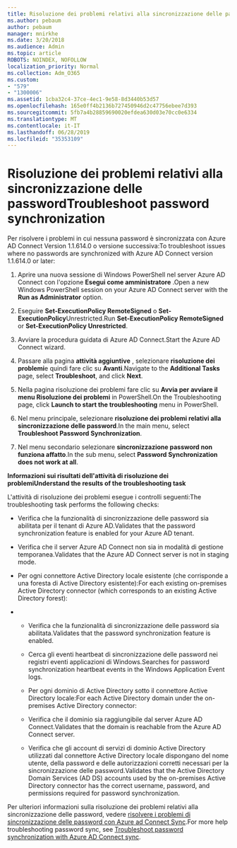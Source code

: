 ```yaml
---
title: Risoluzione dei problemi relativi alla sincronizzazione delle password
ms.author: pebaum
author: pebaum
manager: mnirkhe
ms.date: 3/20/2018
ms.audience: Admin
ms.topic: article
ROBOTS: NOINDEX, NOFOLLOW
localization_priority: Normal
ms.collection: Adm_O365
ms.custom:
- "579"
- "1300006"
ms.assetid: 1cba32c4-37ce-4ec1-9e58-8d3440b53d57
ms.openlocfilehash: 165e0ff4b2136b727450946d2c47756ebee7d393
ms.sourcegitcommit: 5fb7a4b28859690020efdea630d03e70cc0e6334
ms.translationtype: MT
ms.contentlocale: it-IT
ms.lasthandoff: 06/28/2019
ms.locfileid: "35353109"
---
```

# <a name="troubleshoot-password-synchronization"></a><span data-ttu-id="77be2-102">Risoluzione dei problemi relativi alla sincronizzazione delle password</span><span class="sxs-lookup"><span data-stu-id="77be2-102">Troubleshoot password synchronization</span></span>

<span data-ttu-id="77be2-103">Per risolvere i problemi in cui nessuna password è sincronizzata con Azure AD Connect Version 1.1.614.0 o versione successiva:</span><span class="sxs-lookup"><span data-stu-id="77be2-103">To troubleshoot issues where no passwords are synchronized with Azure AD Connect version 1.1.614.0 or later:</span></span>
  
1. <span data-ttu-id="77be2-104">Aprire una nuova sessione di Windows PowerShell nel server Azure AD Connect con l'opzione **Esegui come amministratore** .</span><span class="sxs-lookup"><span data-stu-id="77be2-104">Open a new Windows PowerShell session on your Azure AD Connect server with the **Run as Administrator** option.</span></span>

2. <span data-ttu-id="77be2-105">Eseguire **Set-ExecutionPolicy RemoteSigned** o **Set-ExecutionPolicy**Unrestricted.</span><span class="sxs-lookup"><span data-stu-id="77be2-105">Run **Set-ExecutionPolicy RemoteSigned** or **Set-ExecutionPolicy Unrestricted**.</span></span>

3. <span data-ttu-id="77be2-106">Avviare la procedura guidata di Azure AD Connect.</span><span class="sxs-lookup"><span data-stu-id="77be2-106">Start the Azure AD Connect wizard.</span></span>

4. <span data-ttu-id="77be2-107">Passare alla pagina **attività aggiuntive** , selezionare **risoluzione dei problemi**e quindi fare clic su **Avanti**.</span><span class="sxs-lookup"><span data-stu-id="77be2-107">Navigate to the **Additional Tasks** page, select **Troubleshoot**, and click **Next**.</span></span>

5. <span data-ttu-id="77be2-108">Nella pagina risoluzione dei problemi fare clic su **Avvia per avviare il menu Risoluzione dei problemi** in PowerShell.</span><span class="sxs-lookup"><span data-stu-id="77be2-108">On the Troubleshooting page, click **Launch to start the troubleshooting** menu in PowerShell.</span></span>

6. <span data-ttu-id="77be2-109">Nel menu principale, selezionare **risoluzione dei problemi relativi alla sincronizzazione delle password**.</span><span class="sxs-lookup"><span data-stu-id="77be2-109">In the main menu, select **Troubleshoot Password Synchronization**.</span></span>

7. <span data-ttu-id="77be2-110">Nel menu secondario selezionare **sincronizzazione password non funziona affatto**.</span><span class="sxs-lookup"><span data-stu-id="77be2-110">In the sub menu, select **Password Synchronization does not work at all**.</span></span>

<span data-ttu-id="77be2-111">**Informazioni sui risultati dell'attività di risoluzione dei problemi**</span><span class="sxs-lookup"><span data-stu-id="77be2-111">**Understand the results of the troubleshooting task**</span></span>
  
<span data-ttu-id="77be2-112">L'attività di risoluzione dei problemi esegue i controlli seguenti:</span><span class="sxs-lookup"><span data-stu-id="77be2-112">The troubleshooting task performs the following checks:</span></span>
  
- <span data-ttu-id="77be2-113">Verifica che la funzionalità di sincronizzazione delle password sia abilitata per il tenant di Azure AD.</span><span class="sxs-lookup"><span data-stu-id="77be2-113">Validates that the password synchronization feature is enabled for your Azure AD tenant.</span></span>

- <span data-ttu-id="77be2-114">Verifica che il server Azure AD Connect non sia in modalità di gestione temporanea.</span><span class="sxs-lookup"><span data-stu-id="77be2-114">Validates that the Azure AD Connect server is not in staging mode.</span></span>

- <span data-ttu-id="77be2-115">Per ogni connettore Active Directory locale esistente (che corrisponde a una foresta di Active Directory esistente):</span><span class="sxs-lookup"><span data-stu-id="77be2-115">For each existing on-premises Active Directory connector (which corresponds to an existing Active Directory forest):</span></span>

- 
  - <span data-ttu-id="77be2-116">Verifica che la funzionalità di sincronizzazione delle password sia abilitata.</span><span class="sxs-lookup"><span data-stu-id="77be2-116">Validates that the password synchronization feature is enabled.</span></span>

  - <span data-ttu-id="77be2-117">Cerca gli eventi heartbeat di sincronizzazione delle password nei registri eventi applicazioni di Windows.</span><span class="sxs-lookup"><span data-stu-id="77be2-117">Searches for password synchronization heartbeat events in the Windows Application Event logs.</span></span>

  - <span data-ttu-id="77be2-118">Per ogni dominio di Active Directory sotto il connettore Active Directory locale:</span><span class="sxs-lookup"><span data-stu-id="77be2-118">For each Active Directory domain under the on-premises Active Directory connector:</span></span>

  - <span data-ttu-id="77be2-119">Verifica che il dominio sia raggiungibile dal server Azure AD Connect.</span><span class="sxs-lookup"><span data-stu-id="77be2-119">Validates that the domain is reachable from the Azure AD Connect server.</span></span>

  - <span data-ttu-id="77be2-120">Verifica che gli account di servizi di dominio Active Directory utilizzati dal connettore Active Directory locale dispongano del nome utente, della password e delle autorizzazioni corretti necessari per la sincronizzazione delle password.</span><span class="sxs-lookup"><span data-stu-id="77be2-120">Validates that the Active Directory Domain Services (AD DS) accounts used by the on-premises Active Directory connector has the correct username, password, and permissions required for password synchronization.</span></span>

<span data-ttu-id="77be2-121">Per ulteriori informazioni sulla risoluzione dei problemi relativi alla sincronizzazione delle password, vedere [risolvere i problemi di sincronizzazione delle password con Azure ad Connect Sync](https://docs.microsoft.com/azure/active-directory/connect/active-directory-aadconnectsync-troubleshoot-password-synchronization).</span><span class="sxs-lookup"><span data-stu-id="77be2-121">For more help troubleshooting password sync, see [Troubleshoot password synchronization with Azure AD Connect sync](https://docs.microsoft.com/azure/active-directory/connect/active-directory-aadconnectsync-troubleshoot-password-synchronization).</span></span>
  
